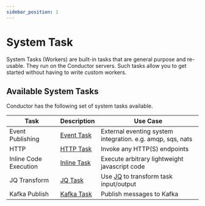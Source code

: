 ```yaml
---
sidebar_position: 1
---
```


# System Task

System Tasks (Workers) are built-in tasks that are general purpose and re-usable. They run on the Conductor servers.
Such tasks allow you to get started without having to write custom workers.

## Available System Tasks

Conductor has the following set of system tasks available.

|Task|Description|Use Case|
|---|---|---|
|Event Publishing|[Event Task](../../reference-docs/event-task)|External eventing system integration. e.g. amqp, sqs, nats|
|HTTP|[HTTP Task](../../reference-docs/http-task)|Invoke any HTTP(S) endpoints|
|Inline Code Execution|[Inline Task](../../reference-docs/inline-task)|Execute arbitrary lightweight javascript code|
|JQ Transform|[JQ Task](../../reference-docs/json-jq-transform-task)|Use <a href="https://github.com/stedolan/jq">JQ</a> to transform task input/output|
|Kafka Publish|[Kafka Task](../../reference-docs/kafka-publish-task)|Publish messages to Kafka|